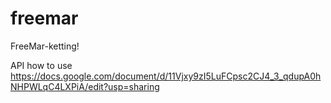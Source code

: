 # freemar

FreeMar-ketting!

API how to use
https://docs.google.com/document/d/11Vjxy9zI5LuFCpsc2CJ4_3_qdupA0hNHPWLqC4LXPiA/edit?usp=sharing